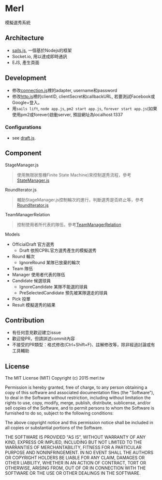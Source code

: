 # Merl 
模擬選秀系統

## Architecture
- [sails.js](http://sailsjs.org), 一個基於Nodejs的框架
- Socket.io, 用以達成即時通訊
- EJS, 產生頁面

## Development
- 修改[connection.js](config/connections.js)裡的adapter, username和password
- 修改[http.js](config/http.js)裡的clientID, clientSecret和callbackURL, 若要測試Facebook或Google+登入。
- 用`sails lift`, `node app.js`, `pm2 start app.js`, `forever start app.js`(如果使用pm2或forever)啟動server, 預設網址為localhost:1337

### Configurations
- see [draft.js](config/draft.js).

## Component

StageManager.js
> 使用無限狀態機Finite State Machine)來控制選秀流程，參考[StateManager.js](api/hooks/StateManager/StateManager.js)

RoundIterator.js
> 輔助StageManager.js控制輪次的進行，判斷選秀是否終止等，參考[RoundIterator.js](api/hooks/StateManager/RoundIterator.js)

TeamManagerRelation
> 控制使用者所代表的隊伍，參考[TeamManagerRelation](api/hooks/TeamManagerRelation/index.js)

Models
- OfficialDraft 官方選秀
    - Draft 依照CPBL官方選秀產生的模擬選秀
- Round 輪次
    - IgnoreRound 某隊已放棄的輪次
- Team 隊伍
- Manager 使用者代表的隊伍
- Candidate 候選球員
    - IgnoreCandidate 某隊不能選的球員
    - PreSelectedCandidate 預先被某隊選走的球員
- Pick 投單
- Result 模擬選秀的結果

## Contribution
- 有任何意見歡迎建立issue
- 歡迎發PR，但請詳述commit內容
- 不接受的PR類型：格式修改(Ctrl+Shift+F)、註解修改等，除非經過討論或有工具輔助

## License
The MIT License (MIT) Copyright (c) 2015 merl.tw

Permission is hereby granted, free of charge, to any person obtaining a copy
of this software and associated documentation files (the "Software"), to deal
in the Software without restriction, including without limitation the rights
to use, copy, modify, merge, publish, distribute, sublicense, and/or sell
copies of the Software, and to permit persons to whom the Software is
furnished to do so, subject to the following conditions:

The above copyright notice and this permission notice shall be included in
all copies or substantial portions of the Software.

THE SOFTWARE IS PROVIDED "AS IS", WITHOUT WARRANTY OF ANY KIND, EXPRESS OR
IMPLIED, INCLUDING BUT NOT LIMITED TO THE WARRANTIES OF MERCHANTABILITY,
FITNESS FOR A PARTICULAR PURPOSE AND NONINFRINGEMENT. IN NO EVENT SHALL THE
AUTHORS OR COPYRIGHT HOLDERS BE LIABLE FOR ANY CLAIM, DAMAGES OR OTHER
LIABILITY, WHETHER IN AN ACTION OF CONTRACT, TORT OR OTHERWISE, ARISING FROM,
OUT OF OR IN CONNECTION WITH THE SOFTWARE OR THE USE OR OTHER DEALINGS IN
THE SOFTWARE.
